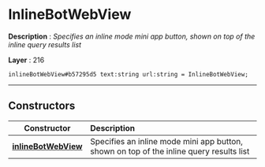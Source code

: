 # InlineBotWebView

**Description** : *Specifies an inline mode mini app button, shown on top of the inline query results list*

**Layer** : 216

```tl
inlineBotWebView#b57295d5 text:string url:string = InlineBotWebView;
```

---

## Constructors

| Constructor | Description |
| :---: | :--- |
| [**inlineBotWebView**](constructor/inlineBotWebView) | Specifies an inline mode mini app button, shown on top of the inline query results list |